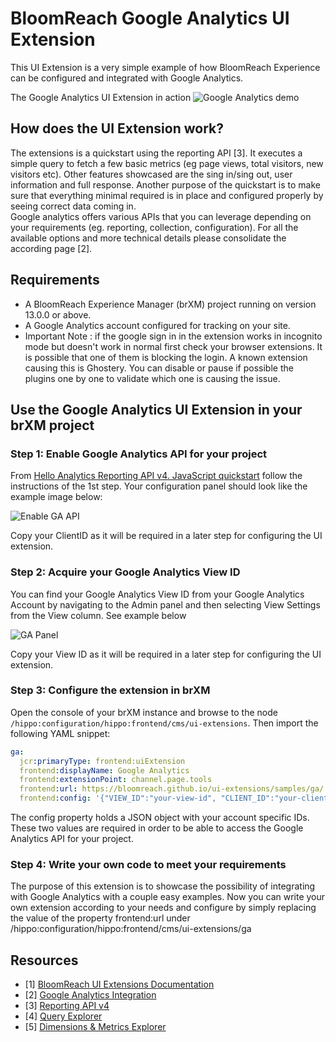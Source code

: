 # BloomReach Google Analytics UI Extension

This UI Extension is a very simple example of how BloomReach Experience can be configured and integrated with Google Analytics.

The Google Analytics UI Extension in action
![Google Analytics demo](demo.gif)

## How does the UI Extension work?

The extensions is a quickstart using the reporting API [3]. It executes a simple query to fetch a few basic metrics (eg page views, total visitors, new visitors etc). Other features showcased are the sing in/sing out, user information and full response.
Another purpose of the quickstart is to make sure that everything minimal required is in place and configured properly by seeing correct data coming in.   
Google analytics offers various APIs that you can leverage depending on your requirements (eg. reporting, collection, configuration). For all the available options and more technical details please consolidate the according page [2].

## Requirements

- A BloomReach Experience Manager (brXM) project running on version 13.0.0 or above.
- A Google Analytics account configured for tracking on your site.
- Important Note : if the google sign in in the extension works in incognito mode but doesn't work in normal first check your browser extensions. It is possible that one of them is blocking the login. A known extension causing this is Ghostery. You can disable or pause if possible the plugins one by one to validate which one is causing the issue.

## Use the Google Analytics UI Extension in your brXM project

### Step 1: Enable Google Analytics API for your project

From [Hello Analytics Reporting API v4. JavaScript quickstart](https://developers.google.com/analytics/devguides/reporting/core/v4/quickstart/web-js) follow the instructions of the 1st step.
Your configuration panel should look like the example image below:

![Enable GA API](config-example.png)

Copy your ClientID as it will be required in a later step for configuring the UI extension.

### Step 2: Acquire your Google Analytics View ID

You can find your Google Analytics View ID from your Google Analytics Account by navigating to the Admin panel and then selecting View Settings from the View column. See example below

![GA Panel](ga-panel.png)

Copy your View ID as it will be required in a later step for configuring the UI extension. 

### Step 3: Configure the extension in brXM

Open the console of your brXM instance and browse to the node `/hippo:configuration/hippo:frontend/cms/ui-extensions`. Then import the following YAML snippet:

```yaml
ga:
  jcr:primaryType: frontend:uiExtension
  frontend:displayName: Google Analytics
  frontend:extensionPoint: channel.page.tools
  frontend:url: https://bloomreach.github.io/ui-extensions/samples/ga/
  frontend:config: '{"VIEW_ID":"your-view-id", "CLIENT_ID":"your-client-id"}'
```

The config property holds a JSON object with your account specific IDs. These two values are required in order to be able to access the Google Analytics API for your project.

### Step 4: Write your own code to meet your requirements

The purpose of this extension is to showcase the possibility of integrating with Google Analytics with a couple easy examples.
Now you can write your own extension according to your needs and configure by simply replacing the value of the property frontend:url under /hippo:configuration/hippo:frontend/cms/ui-extensions/ga

## Resources

- [1] [BloomReach UI Extensions Documentation](https://documentation.bloomreach.com/library/concepts/open-ui/introduction.html) <br>
- [2] [Google Analytics Integration](https://developers.google.com/analytics/devguides/integrate/)
- [3] [Reporting API v4](https://developers.google.com/analytics/devguides/reporting/core/v4/)
- [4] [Query Explorer](https://ga-dev-tools.appspot.com/query-explorer/)
- [5] [Dimensions & Metrics Explorer](https://ga-dev-tools.appspot.com/dimensions-metrics-explorer/)
